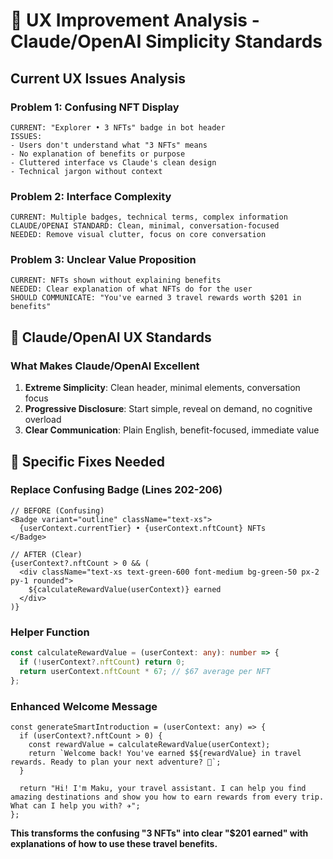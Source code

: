 # 🎨 UX Improvement Analysis - Claude/OpenAI Simplicity Standards

## Current UX Issues Analysis

### **Problem 1: Confusing NFT Display**
```
CURRENT: "Explorer • 3 NFTs" badge in bot header
ISSUES: 
- Users don't understand what "3 NFTs" means
- No explanation of benefits or purpose
- Cluttered interface vs Claude's clean design
- Technical jargon without context
```

### **Problem 2: Interface Complexity**
```
CURRENT: Multiple badges, technical terms, complex information
CLAUDE/OPENAI STANDARD: Clean, minimal, conversation-focused
NEEDED: Remove visual clutter, focus on core conversation
```

### **Problem 3: Unclear Value Proposition**
```
CURRENT: NFTs shown without explaining benefits
NEEDED: Clear explanation of what NFTs do for the user
SHOULD COMMUNICATE: "You've earned 3 travel rewards worth $201 in benefits"
```

## 🎯 **Claude/OpenAI UX Standards**

### **What Makes Claude/OpenAI Excellent**
1. **Extreme Simplicity**: Clean header, minimal elements, conversation focus
2. **Progressive Disclosure**: Start simple, reveal on demand, no cognitive overload
3. **Clear Communication**: Plain English, benefit-focused, immediate value

## 🔧 **Specific Fixes Needed**

### **Replace Confusing Badge (Lines 202-206)**
```tsx
// BEFORE (Confusing)
<Badge variant="outline" className="text-xs">
  {userContext.currentTier} • {userContext.nftCount} NFTs
</Badge>

// AFTER (Clear)
{userContext?.nftCount > 0 && (
  <div className="text-xs text-green-600 font-medium bg-green-50 px-2 py-1 rounded">
    ${calculateRewardValue(userContext)} earned
  </div>
)}
```

### **Helper Function**
```typescript
const calculateRewardValue = (userContext: any): number => {
  if (!userContext?.nftCount) return 0;
  return userContext.nftCount * 67; // $67 average per NFT
};
```

### **Enhanced Welcome Message**
```tsx
const generateSmartIntroduction = (userContext: any) => {
  if (userContext?.nftCount > 0) {
    const rewardValue = calculateRewardValue(userContext);
    return `Welcome back! You've earned $${rewardValue} in travel rewards. Ready to plan your next adventure? 🌟`;
  }
  
  return "Hi! I'm Maku, your travel assistant. I can help you find amazing destinations and show you how to earn rewards from every trip. What can I help you with? ✈️";
};
```

**This transforms the confusing "3 NFTs" into clear "$201 earned" with explanations of how to use these travel benefits.**